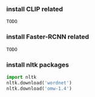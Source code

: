 ### install CLIP related
```shell
TODO
```

### install Faster-RCNN related
```shell
TODO
```

### install nltk packages
```python
import nltk
nltk.download('wordnet')
nltk.download('omw-1.4')
```
